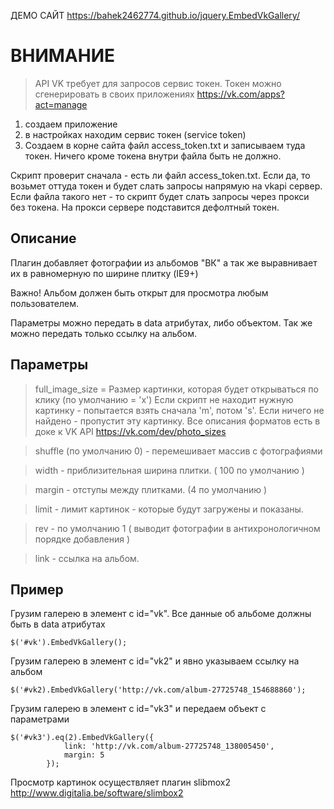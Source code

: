 ДЕМО САЙТ https://bahek2462774.github.io/jquery.EmbedVkGallery/

ВНИМАНИЕ
=
>API VK требует для запросов сервис токен. Токен можно сгенерировать в своих приложениях
https://vk.com/apps?act=manage
1. создаем приложение
2. в настройках находим сервис токен (service token)
3. Создаем в корне сайта файл access_token.txt и записываем туда токен. Ничего кроме токена внутри файла быть не должно.

Скрипт проверит сначала  - есть ли файл access_token.txt. Если да, то возьмет оттуда токен и будет слать запросы напрямую на vkapi сервер. Если файла такого нет - то скрипт будет слать запросы через прокси без токена. На прокси сервере подставится дефолтный токен.

## Описание
Плагин добавляет фотографии из альбомов "ВК" а так же выравнивает их в равномерную по ширине плитку (IE9+)

Важно! Альбом должен быть открыт для просмотра любым пользователем. 

Параметры можно передать в data атрибутах, либо объектом. Так же можно передать только ссылку на альбом.

## Параметры
>full_image_size = Размер картинки, которая будет открываться по клику (по умолчанию = 'x')
Если скрипт не находит нужную картинку - попытается взять сначала 'm', потом 's'.
Если ничего не найдено - пропустит эту картинку.
Все описания форматов есть в доке к VK API https://vk.com/dev/photo_sizes

>shuffle (по умолчанию 0) - перемешивает массив с фотографиями

>width - приблизительная ширина плитки. ( 100 по умолчанию )

>margin - отступы между плитками. (4 по умолчанию )

>limit - лимит картинок - которые будут загружены и показаны. 

>rev - по умолчанию 1 ( выводит фотографии в антихронологичном порядке добавления )

>link - ссылка на альбом. 

## Пример
Грузим галерею в элемент с id="vk". Все данные об альбоме должны быть в data атрибутах

    $('#vk').EmbedVkGallery();
Грузим галерею в элемент с id="vk2" и явно указываем ссылку на альбом

    $('#vk2).EmbedVkGallery('http://vk.com/album-27725748_154688860');
Грузим галерею в элемент с id="vk3" и передаем объект с параметрами

    $('#vk3').eq(2).EmbedVkGallery({
                link: 'http://vk.com/album-27725748_138005450',
                margin: 5
            });


Просмотр картинок осуществляет плагин slibmox2 http://www.digitalia.be/software/slimbox2